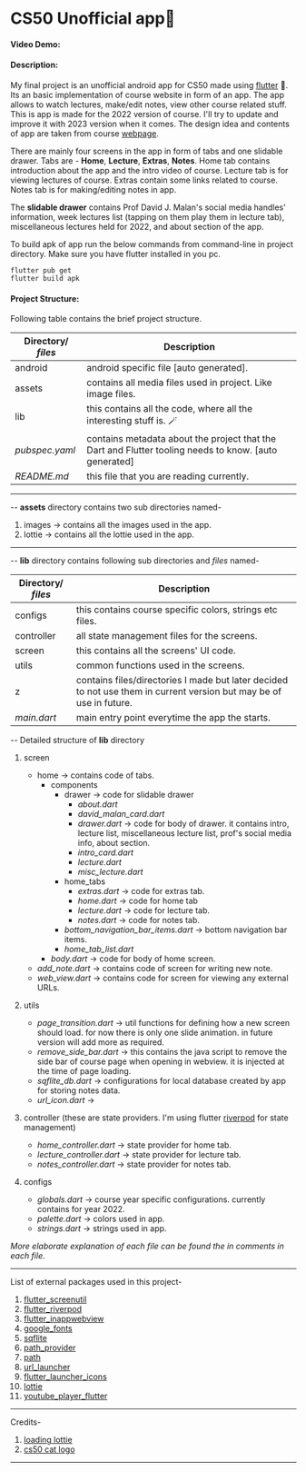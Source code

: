 # CS50 Unofficial app📱

#### Video Demo:  <URL HERE>

#### Description:

My final project is an unofficial android app for CS50 made using [flutter](https://flutter.dev/) 🐥.  
Its an basic implementation of course website in form of an app.
The app allows to watch lectures, make/edit notes, view other course related stuff.
This is app is made for the 2022 version of course.
I'll try to update and improve it with 2023 version when it comes.
The design idea and contents of app are taken from course [webpage](https://cs50.harvard.edu/x/2022/).

There are mainly four screens in the app in form of tabs and one slidable drawer.
Tabs are - **Home**, **Lecture**, **Extras**, **Notes**.
Home tab contains introduction about the app and the intro video of course.
Lecture tab is for viewing lectures of course.
Extras contain some links related to course.
Notes tab is for making/editing notes in app.

The **slidable drawer** contains Prof David J. Malan's social media handles' information,
week lectures list (tapping on them play them in lecture tab),
miscellaneous lectures held for 2022, and about section of the app.

To build apk of app run the below commands from command-line in project directory. Make sure you have flutter installed in you pc.
```
flutter pub get
flutter build apk
```

#### Project Structure:

Following table contains the brief project structure.

| Directory/ *files* | Description                                                                                           |
|--------------------|-------------------------------------------------------------------------------------------------------|
| android            | android specific file [auto generated].                                                               |
| assets             | contains all media files used in project. Like image files.                                           |
| lib                | this contains all the code, where all the interesting stuff is. 🪄                                    |
| *pubspec.yaml*     | contains metadata about the project that the Dart and Flutter tooling needs to know. [auto generated] |
| *README.md*        | this file that you are reading currently.                                                             |

***

-- **assets** directory contains two sub directories named-
1. images -> contains all the images used in the app.
2. lottie -> contains all the lottie used in the app.

***

-- **lib** directory contains following sub directories and *files* named-

| Directory/ *files* | Description                                                                                                         |
|--------------------|---------------------------------------------------------------------------------------------------------------------|
| configs            | this contains course specific colors, strings etc files.                                                            |
| controller         | all state management files for the screens.                                                                         |
| screen             | this contains all the screens' UI code.                                                                             |
| utils              | common functions used in the screens.                                                                               |
| z                  | contains files/directories I made but later decided to not use them in current version but may be of use in future. |
| *main.dart*        | main entry point everytime the app the starts.                                                                      |

-- Detailed structure of **lib** directory

1. screen
   - home -> contains code of tabs.
      - components
         - drawer -> code for slidable drawer
            - *about.dart*
            - *david_malan_card.dart*
            - *drawer.dart* -> code for body of drawer. it contains intro, lecture list, miscellaneous lecture list, prof's social media info, about section.
            - *intro_card.dart*
            - *lecture.dart*
            - *misc_lecture.dart*
         - home_tabs
            - *extras.dart* -> code for extras tab.
            - *home.dart* -> code for home tab
            - *lecture.dart* -> code for lecture tab.
            - *notes.dart* -> code for notes tab.
         - *bottom_navigation_bar_items.dart* -> bottom navigation bar items.
         - *home_tab_list.dart*
      - *body.dart* -> code for body of home screen.
   - *add_note.dart* -> contains code of screen for writing new note.
   - *web_view.dart* -> contains code for screen for viewing any external URLs.

2. utils
   - *page_transition.dart* -> util functions for defining how a new screen should load. for now there is only one slide animation. in future version will add more as required.
   - *remove_side_bar.dart* -> this contains the java script to remove the side bar of course page when opening in webview. it is injected at the time of page loading.
   - *sqflite_db.dart* -> configurations for local database created by app for storing notes data.
   - *url_icon.dart* ->

3. controller (these are state providers. I'm using flutter [riverpod](https://riverpod.dev/docs/getting_started) for state management)
   - *home_controller.dart* -> state provider for home tab.
   - *lecture_controller.dart* -> state provider for lecture tab.
   - *notes_controller.dart* -> state provider for notes tab.

4. configs
   - *globals.dart* -> course year specific configurations. currently contains for year 2022.
   - *palette.dart* -> colors used in app.
   - *strings.dart* -> strings used in app.

*More elaborate explanation of each file can be found the in comments in each file.*
***

List of external packages used in this project-

1. [flutter_screenutil](https://pub.dev/packages/flutter_screenutil)
2. [flutter_riverpod](https://pub.dev/packages/flutter_riverpod)
3. [flutter_inappwebview](https://pub.dev/packages/flutter_inappwebview)
4. [google_fonts](https://pub.dev/packages/google_fonts)
5. [sqflite](https://pub.dev/packages/sqflite)
6. [path_provider](https://pub.dev/packages/path_provider)
7. [path](https://pub.dev/packages/path)
8. [url_launcher](https://pub.dev/packages/url_launcher)
9. [flutter_launcher_icons](https://pub.dev/packages/flutter_launcher_icons)
10. [lottie](https://pub.dev/packages/lottie)
11. [youtube_player_flutter](https://pub.dev/packages/youtube_player_flutter)
***

Credits-
1. [loading lottie](https://lottiefiles.com/116545-loading-cat)
2. [cs50 cat logo](https://cdn.cs50.net/2021/fall/lectures/8/src8/cat.gif)
***